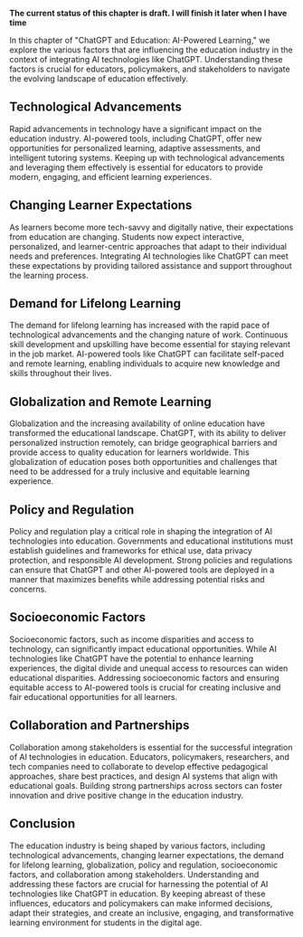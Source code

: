 **The current status of this chapter is draft. I will finish it later when I have time**

In this chapter of "ChatGPT and Education: AI-Powered Learning," we explore the various factors that are influencing the education industry in the context of integrating AI technologies like ChatGPT. Understanding these factors is crucial for educators, policymakers, and stakeholders to navigate the evolving landscape of education effectively.

Technological Advancements
--------------------------

Rapid advancements in technology have a significant impact on the education industry. AI-powered tools, including ChatGPT, offer new opportunities for personalized learning, adaptive assessments, and intelligent tutoring systems. Keeping up with technological advancements and leveraging them effectively is essential for educators to provide modern, engaging, and efficient learning experiences.

Changing Learner Expectations
-----------------------------

As learners become more tech-savvy and digitally native, their expectations from education are changing. Students now expect interactive, personalized, and learner-centric approaches that adapt to their individual needs and preferences. Integrating AI technologies like ChatGPT can meet these expectations by providing tailored assistance and support throughout the learning process.

Demand for Lifelong Learning
----------------------------

The demand for lifelong learning has increased with the rapid pace of technological advancements and the changing nature of work. Continuous skill development and upskilling have become essential for staying relevant in the job market. AI-powered tools like ChatGPT can facilitate self-paced and remote learning, enabling individuals to acquire new knowledge and skills throughout their lives.

Globalization and Remote Learning
---------------------------------

Globalization and the increasing availability of online education have transformed the educational landscape. ChatGPT, with its ability to deliver personalized instruction remotely, can bridge geographical barriers and provide access to quality education for learners worldwide. This globalization of education poses both opportunities and challenges that need to be addressed for a truly inclusive and equitable learning experience.

Policy and Regulation
---------------------

Policy and regulation play a critical role in shaping the integration of AI technologies into education. Governments and educational institutions must establish guidelines and frameworks for ethical use, data privacy protection, and responsible AI development. Strong policies and regulations can ensure that ChatGPT and other AI-powered tools are deployed in a manner that maximizes benefits while addressing potential risks and concerns.

Socioeconomic Factors
---------------------

Socioeconomic factors, such as income disparities and access to technology, can significantly impact educational opportunities. While AI technologies like ChatGPT have the potential to enhance learning experiences, the digital divide and unequal access to resources can widen educational disparities. Addressing socioeconomic factors and ensuring equitable access to AI-powered tools is crucial for creating inclusive and fair educational opportunities for all learners.

Collaboration and Partnerships
------------------------------

Collaboration among stakeholders is essential for the successful integration of AI technologies in education. Educators, policymakers, researchers, and tech companies need to collaborate to develop effective pedagogical approaches, share best practices, and design AI systems that align with educational goals. Building strong partnerships across sectors can foster innovation and drive positive change in the education industry.

Conclusion
----------

The education industry is being shaped by various factors, including technological advancements, changing learner expectations, the demand for lifelong learning, globalization, policy and regulation, socioeconomic factors, and collaboration among stakeholders. Understanding and addressing these factors are crucial for harnessing the potential of AI technologies like ChatGPT in education. By keeping abreast of these influences, educators and policymakers can make informed decisions, adapt their strategies, and create an inclusive, engaging, and transformative learning environment for students in the digital age.
